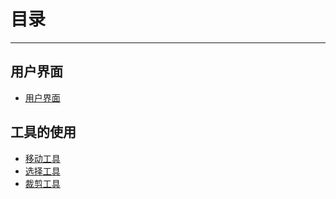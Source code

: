 # 目录
----------------
## 用户界面
* [用户界面](interface.md)
## 工具的使用
* [移动工具](move.md) 
* [选择工具](select.md)
* [裁剪工具](cut.md)